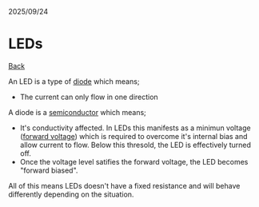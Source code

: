 2025/09/24

# LEDs

[Back](../README.md)

An LED is a type of [diode](Diodes.md) which means;
- The current can only flow in one direction

A diode is a [semiconductor](Semiconductors.md) which means;
- It's conductivity affected. In LEDs this manifests as a minimun voltage ([forward voltage](../Electrical_principles/Forward_voltage.md)) which is required to overcome it's internal bias and allow current to flow. Below this thresold, the LED is effectively turned off.
- Once the voltage level satifies the forward voltage, the LED becomes "forward biased".

All of this means LEDs doesn't have a fixed resistance and will behave differently depending on the situation.



